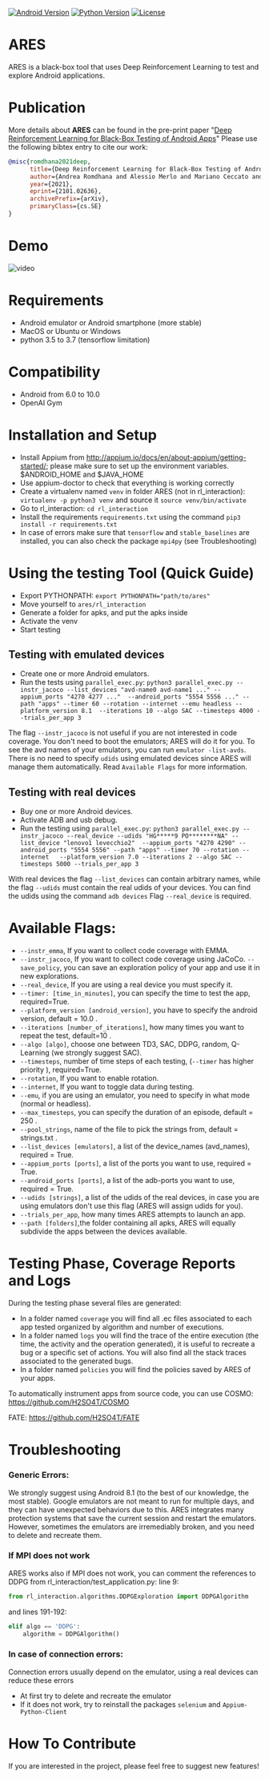 [![Android Version](https://img.shields.io/badge/Android-6.0%2B-brightgreen.svg?logo=android&logoColor=white)](https://developer.android.com/)
[![Python Version](https://img.shields.io/badge/Python-3.5%20%7C%203.6%20%7C%203.7-green.svg?logo=python&logoColor=white)](https://www.python.org/downloads/)
[![License](https://img.shields.io/badge/license-AGPL%20&%20Commercial-blue.svg)](https://github.com/H2SO4T/ARES/blob/master/LICENSE.COMMERCIAL)

# ARES

ARES is a black-box tool that uses Deep Reinforcement Learning to test and explore Android applications.

# Publication

More details about **ARES** can be found in the pre-print paper "[Deep Reinforcement Learning for Black-Box Testing of Android Apps](https://arxiv.org/abs/2101.02636)"
Please use the following bibtex entry to cite our work:

```BibTex
@misc{romdhana2021deep,
      title={Deep Reinforcement Learning for Black-Box Testing of Android Apps}, 
      author={Andrea Romdhana and Alessio Merlo and Mariano Ceccato and Paolo Tonella},
      year={2021},
      eprint={2101.02636},
      archivePrefix={arXiv},
      primaryClass={cs.SE}
}
```

# Demo

![video](docs/ares.gif)

# Requirements

* Android emulator or Android smartphone (more stable)
* MacOS or Ubuntu or Windows
* python 3.5 to 3.7 (tensorflow limitation)

# Compatibility

* Android from 6.0 to 10.0
* OpenAI Gym 

# Installation and Setup

* Install Appium from http://appium.io/docs/en/about-appium/getting-started/; please make sure to set up the 
  environment variables. $ANDROID_HOME and $JAVA_HOME
* Use appium-doctor to check that everything is working correctly
* Create a virtualenv named `venv` in folder ARES (not in rl_interaction):
`virtualenv -p python3 venv` and source it `source venv/bin/activate`
* Go to rl_interaction: `cd rl_interaction`
* Install the requirements `requirements.txt` using the command `pip3 install -r requirements.txt`
* In case of errors make sure that `tensorflow` and `stable_baselines` are installed, 
  you can also check the package `mpi4py` (see Troubleshooting)

# Using the testing Tool (Quick Guide)

* Export PYTHONPATH: ``export PYTHONPATH="path/to/ares"``
* Move yourself to `ares/rl_interaction`
* Generate a folder for apks, and put the apks inside
* Activate the venv 
* Start testing

## Testing with emulated devices

* Create one or more Android emulators.
* Run the tests using `parallel_exec.py`:
`python3 parallel_exec.py --instr_jacoco --list_devices "avd-name0 avd-name1 ..." --appium_ports "4270 4277 ..." 
  --android_ports "5554 5556 ..." --path "apps" --timer 60 --rotation --internet --emu headless --platform_version 8.1 
  --iterations 10 --algo SAC --timesteps 4000 --trials_per_app 3`
  
The flag `--instr_jacoco`  is not useful if you are not interested in code coverage.
You don't need to boot the emulators; ARES will do it for you.
To see the avd names of your emulators, you can run `emulator -list-avds`.
There is no need to specify `udids` using emulated devices since ARES will manage them automatically.
Read `Available Flags` for more information.


## Testing with real devices

* Buy one or more Android devices.
* Activate ADB and usb debug.
* Run the testing using `parallel_exec.py`:
`python3 parallel_exec.py --instr_jacoco --real_device --udids "HG*****9 PO********NA" --list_device "lenovo1 levecchio2" 
  --appium_ports "4270 4290" --android_ports "5554 5556" --path "apps" --timer 70 --rotation --internet  
  --platform_version 7.0 --iterations 2 --algo SAC --timesteps 5000 --trials_per_app 3`

With real devices the flag `--list_devices` can contain arbitrary names, while the flag `--udids` must contain 
the real udids of your devices.
You can find the udids using the command `adb devices`
Flag `--real_device` is required.
  
# Available Flags:

* `--instr_emma`,  If you want to collect code coverage with EMMA.
* `--instr_jacoco`,  If you want to collect code coverage using JaCoCo.
  `--save_policy`, you can save an exploration policy of your app and use it in new explorations.
* `--real_device`, If you are using a real device you must specify it.
* `--timer: [time_in_minutes]`, you can specify the time to test the app, required=True.
* `--platform_version [android_version]`, you have to specify the android version, default = 10.0 . 
* `--iterations [number_of_iterations]`, how many times you want to repeat the test, default=10 .
* `--algo [algo]`, choose one between TD3, SAC, DDPG, random, Q-Learning (we strongly suggest SAC).
* `--timesteps`, number of time steps of each testing, (`--timer` has higher priority ), required=True.
* `--rotation`, If you want to enable rotation.
* `--internet`, If you want to toggle data during testing.
* `--emu`, if you are using an emulator, you need to specify in what mode (normal or headless).
* `--max_timesteps`, you can specify the duration of an episode, default = 250 .
* `--pool_strings`, name of the file to pick the strings from, default = strings.txt .
* `--list_devices [emulators]`, a list of the device_names (avd_names), required = True.
* `--appium_ports [ports]`, a list of the ports you want to use, required = True.
* `--android_ports [ports]`, a list  of the adb-ports you want to use, required = True.
* `--udids [strings]`, a list of the udids of the real devices, in case you are using 
emulators don't use this flag (ARES will assign udids for you).
* `--trials_per_app`, how many times ARES attempts to launch an app.
* `--path [folders]`,the folder containing all apks, ARES will equally subdivide the apps between the devices available.  

# Testing Phase, Coverage Reports and Logs

During the testing phase several files are generated:
* In a folder named `coverage` you will find all .ec files associated to each app tested organized by algorithm and 
  number of executions.
* In a folder named `logs` you will find the trace of the entire execution (the time, 
  the activity and the operation generated), it is useful to recreate a bug or a specific set of actions. 
  You will also find all the stack traces associated to the generated bugs.
* In a folder named `policies` you will find the policies saved by ARES of your apps.

To automatically instrument apps from source code, you can use COSMO: https://github.com/H2SO4T/COSMO

FATE: https://github.com/H2SO4T/FATE

# Troubleshooting

### Generic Errors:
We strongly suggest using Android 8.1 (to the best of our knowledge, the most stable).
Google emulators are not meant to run for multiple days, and they can have unexpected behaviors due to this. 
ARES integrates many protection systems that save the current session and restart the emulators. However, sometimes the 
emulators are irremediably broken, and you need to delete and recreate them.

### If MPI does not work

ARES works also if MPI does not work, you can comment the references to DDPG from rl_interaction/test_application.py:
line 9:
```python
from rl_interaction.algorithms.DDPGExploration import DDPGAlgorithm
``` 
and lines 191-192:
```python   
elif algo == 'DDPG':
    algorithm = DDPGAlgorithm()
```

### In case of connection errors:
Connection errors usually depend on the emulator, using a real devices can reduce these errors
* At first try to delete and recreate the emulator
* If it does not work, try to reinstall the packages `selenium` and `Appium-Python-Client`

# How To Contribute

If you are interested in the project, please feel free to suggest new features!
